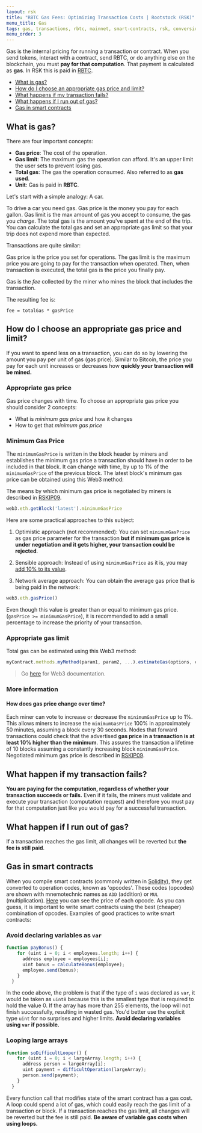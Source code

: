 ```yaml
---
layout: rsk
title: "RBTC Gas Fees: Optimizing Transaction Costs | Rootstock (RSK)"
menu_title: Gas
tags: gas, transactions, rbtc, mainnet, smart-contracts, rsk, conversion, bitcoin, price, gas-price, cost
menu_order: 3
---
```


Gas is the internal pricing for running a transaction or contract.
When you send tokens, interact with a contract, send RBTC, or do anything else on the blockchain, you must **pay for that computation**. That payment is calculated as **gas**. In RSK this is paid in [RBTC](/rsk/rbtc).

- [What is gas?](#what-is-gas)
- [How do I choose an appropriate gas price and limit?](#how-do-i-choose-an-appropriate-gas-price-and-limit)
- [What happens if my transaction fails?](#what-happen-if-my-transaction-fails)
- [What happens if I run out of gas?](#what-happen-if-i-run-out-of-gas)
- [Gas in smart contracts](#gas-in-smart-contracts)

## What is gas?

There are four important concepts:

- **Gas price**: The cost of the operation.
- **Gas limit**: The maximum gas the operation can afford. It's an upper limit the user sets to prevent losing gas.
- **Total gas**: The gas the operation consumed. Also referred to as **gas used**.
- **Unit**: Gas is paid in **RBTC**.

Let's start with a simple analogy: A car.

To drive a car you need gas. Gas price is the money you pay for each gallon. Gas limit is the max amount of gas you accept to consume, the gas you _charge_. The total gas is the amount you've spent at the end of the trip.
You can calculate the total gas and set an appropriate gas limit so that your trip does not expend more than expected.

Transactions are quite similar:

Gas price is the price you set for operations. The gas limit is the maximum price you are going to pay for the transaction when operated. Then, when transaction is executed, the total gas is the price you finally pay.

Gas is the _fee_ collected by the miner who mines the block that includes the transaction.

The resulting fee is:

```
fee = totalGas * gasPrice
```

## How do I choose an appropriate gas price and limit?

If you want to spend less on a transaction, you can do so by lowering the amount you pay per unit of gas (gas price). Similar to Bitcoin, the price you pay for each unit increases or decreases how **quickly your transaction will be mined.**

### Appropriate gas price

Gas price changes with time. To choose an appropriate gas price you should consider 2 concepts:

- What is _minimum gas price_ and how it changes
- How to get that _minimum gas price_

### Minimum Gas Price

The `minimumGasPrice` is written in the block header by miners and establishes the minimum gas price a transaction should have in order to be included in that block. It can change with time, by up to 1% of the `minimumGasPrice` of the previous block. The latest block's minimum gas price can be obtained using this Web3 method:

The means by which minimum gas price is negotiated by miners is described in [RSKIP09](https://github.com/rsksmart/RSKIPs/blob/master/IPs/RSKIP09.md).

```javascript
web3.eth.getBlock('latest').minimumGasPrice
```

Here are some practical approaches to this subject:

1. Optimistic approach (not recommended):
You can set `minimumGasPrice` as gas price parameter for the transaction **but if minimum gas price is under negotiation and it gets higher, your transaction could be rejected**.

2. Sensible approach:
Instead of using `minimumGasPrice` as it is, you may [add 10% to its value](#how-does-gas-price-change-over-time).

3. Network average approach:
You can obtain the average gas price that is being paid in the network:

```javascript
web3.eth.gasPrice()
```

Even though this value is greater than or equal to minimum gas price. (`gasPrice >= minimumGasPrice`), it is recommended to add a small percentage to increase the priority of your transaction.


### Appropriate gas limit

Total gas can be estimated using this Web3 method:

```javascript
myContract.methods.myMethod(param1, param2, ...).estimateGas(options, callback)
```

> Go [here](https://web3js.readthedocs.io/en/1.0/web3-eth-contract.html#methods-mymethod-estimategas) for Web3 documentation.

### More information

#### How does gas price change over time?

Each miner can vote to increase or decrease the `minimumGasPrice` up to 1%. This allows miners to increase the `minimumGasPrice` 100% in approximately 50 minutes, assuming a block every 30 seconds.
Nodes that forward transactions could check that the advertised **gas price in a transaction is at least 10% higher than the minimum**. This assures the transaction a lifetime of 10 blocks assuming a constantly increasing block `minimumGasPrice`.
Negotiated minimum gas price is described in [RSKIP09](https://github.com/rsksmart/RSKIPs/blob/master/IPs/RSKIP09.md).

## What happen if my transaction fails?

**You are paying for the computation, regardless of whether your transaction succeeds or fails.** Even if it fails, the miners must validate and execute your transaction (computation request) and therefore you must pay for that computation just like you would pay for a successful transaction.

## What happen if I run out of gas?

If a transaction reaches the gas limit, all changes will be reverted but **the fee is still paid**.

## Gas in smart contracts

When you compile smart contracts (commonly written in [Solidity](https://solidity.readthedocs.io/en/latest/)), they get converted to operation codes, known as 'opcodes'.
These codes (opcodes) are shown with mnemotechnic names as `ADD` (addition) or `MUL `(multiplication). [Here](https://github.com/rsksmart/rskj/blob/master/rskj-core/src/main/java/org/ethereum/vm/GasCost.java) you can see the price of each opcode.
As you can guess, it is important to write smart contracts using the best (cheaper) combination of opcodes.
Examples of good practices to write smart contracts:

### Avoid declaring variables as `var`

```javascript
function payBonus() {
    for (uint i = 0; i < employees.length; i++) {
      address employee = employees[i];
      uint bonus = calculateBonus(employee);
      employee.send(bonus);
    }
  }
```

In the code above, the problem is that if the type of `i` was declared as `var`, it would be taken as `uint8` because this is the smallest type that is required to hold the value 0. If the array has more than 255 elements, the loop will not finish successfully, resulting in wasted gas. You'd better use the explicit type `uint` for no surprises and higher limits. **Avoid declaring variables using `var` if possible.**

### Looping large arrays

```javascript
function soDifficultLooper() {
    for (uint i = 0; i < largeArray.length; i++) {
      address person = largeArray[i];
      uint payment = difficultOperation(largeArray);
      person.send(payment);
    }
  }
```

Every function call that modifies state of the smart contract has a gas cost. A loop could spend a lot of gas, which could easily reach the gas limit of a transaction or block. If a transaction reaches the gas limit, all changes will be reverted but the fee is still paid. **Be aware of variable gas costs when using loops.**
